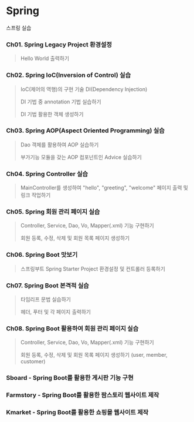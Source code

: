 # Spring
스프링 실습


### Ch01. Spring Legacy Project 환경설정
> Hello World 출력하기

### Ch02. Spring IoC(Inversion of Control) 실습
> IoC(제어의 역행)의 구현 기술 DI(Dependency Injection) 
>
> DI 기법 중 annotation 기법 실습하기
>
> DI 기법 활용한 객체 생성하기

### Ch03. Spring AOP(Aspect Oriented Programming) 실습
> Dao 객체를 활용하여 AOP 실습하기
>
> 부가기능 모듈을 갖는 AOP 컴포넌트인 Advice 실습하기

### Ch04. Spring Controller 실습
> MainController를 생성하여 "hello", "greeting", "welcome" 페이지 출력 및 링크 작업하기

### Ch05. Spring 회원 관리 페이지 실습
> Controller, Service, Dao, Vo, Mapper(.xml) 기능 구현하기
>
> 회원 등록, 수정, 삭제 및 회원 목록 페이지 생성하기

### Ch06. Spring Boot 맛보기
> 스프링부트 Spring Starter Project 환경설정 및 컨트롤러 등록하기

### Ch07. Spring Boot 본격적 실습
> 타임리프 문법 실습하기
>
> 헤더, 푸터 및 각 페이지 출력하기

### Ch08. Spring Boot 활용하여 회원 관리 페이지 실습
> Controller, Service, Dao, Vo, Mapper(.xml) 기능 구현하기
>
> 회원 등록, 수정, 삭제 및 회원 목록 페이지 생성하기 (user, member, customer)

### Sboard - Spring Boot를 활용한 게시판 기능 구현
>
### Farmstory - Spring Boot를 활용한 팜스토리 웹사이트 제작
>
### Kmarket - Spring Boot를 활용한 쇼핑몰 웹사이트 제작
>

